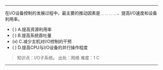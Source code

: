 ---
在I/O设备控制的发展过程中，最主要的推动因素是﹎﹎﹎﹎、提高I/O速度和设备利用率。
- ( ) A.提高资源利用率 
- ( ) B.提高系统吞吐量 
- (x) C.减少主机对I/O控制的干预 
- ( ) D.提高CPU与I/O设备的并行操作程度

> 知识点：I/O子系统。
> 出处：网络
> 难度：1
> C

---